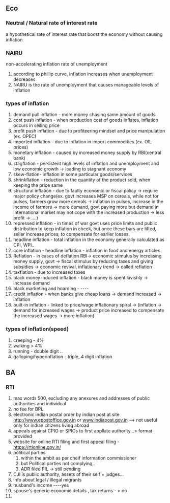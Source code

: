 ## Eco
### Neutral  / Natural rate of interest rate
a hypothetical rate of interest rate that boost the economy without causing inflation
### NAIRU
non-accelerating inflation rate of unemployment
1. according to phillip curve, inflation increases when unemployment decreases
2. NAIRU is the rate of unemployment that causes manageable levels of inflation
### types of inflation
1. demand pull inflation - more money chasing same amount of goods
2. cost push inflation - when production cost of goods inflates, inflation occurs in selling price
3. profit push inflation - due to profiteering mindset and price manipulation (ex. OPEC)
4. imported inflation - due to inflation in import commodities.(ex. OIL prices)
5. monetary inflation - caused by increased money supply by RBI(central bank)
6. stagflation - persistent high levels of inflation and unemployment and low economic growth -> leading to stagnant economy
7. skew-flation- inflation in some particular goods/services
8. shrinkflation - reduction in the quantity of the product sold, when keeping the price same
9. structural inflation - due to faulty economic or fiscal policy -> require major policy change(ex. govt increases MSP on cereals, while not for pulses, farmers grow more cereals -> inflation in pulses, increase in the income of farmers -> more demand, govt paying more but demand in international market may not cope with the increased production -> less profit -> ....)
10. repressed inflation - in times of war govt uses price limits and public distribution to keep inflation in check, but once these bars are lifted, seller increase prices, to compensate for earlier losses.
11. headline inflation - total inflation in the economy generally calculated as CPI, WPI..
12. core inflation - headline inflation - inflation in food and energy articles
13. Reflation - in cases of deflation RBI-> economic stimulus by increasing money supply, govt -> fiscal stimulus by reducing taxes and giving subsidies -> economic revival, inflationary trend -> called reflation
14. taxflation - due to increased taxes
15. black money induced inflation - black money is spent lavishly -> increase demand
16. black marketing and hoarding - ----
17. credit inflation - when banks give cheap loans -> demand increased -> inflation 
18. built-in inflation - linked to price/wage inflationary spiral -> (inflation -> demand for increased wages -> product price increased to compensate the increased wages -> more inflation)
### types of inflation(speed)
1. creeping - 4%
2. walking > 4%
3. running - double digit ..
4. galloping/hyperinflation - triple, 4 digit inflation
## BA
### RTI
1. max words 500, excluding any anexures and addresses of public authorities and individual
2. no fee for BPL
3. electronic indian postal order by indian post at site http://www.epostoffice.gov.in or www.indiapost.gov.in --> not useful only for indian citizens living abroad
4. appeals against CPIO or SPIOs to first appllate authority...> format provided
5. website for online RTI filing and first appeal filing - https://rtionline.gov.in/
6. political parties 
	1. within the ambit as per cheif information commissioner
	2. but Political parties not complying..
	3. ADR filed PIL -> still pending
7. CJI is public authority, assets of their self + judges...
8. info about legal / illegal migrants
9. husband's income ----yes
10. spouse's generic economic details , tax returns - > no
11. 